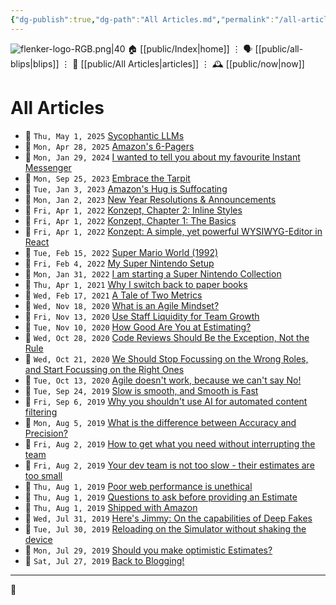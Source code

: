 ```yaml
---
{"dg-publish":true,"dg-path":"All Articles.md","permalink":"/all-articles/","title":"All Articles"}
---
```



<div class="transclusion internal-embed is-loaded"><div class="markdown-embed">




![flenker-logo-RGB.png|40](/img/user/attachments/flenker-logo-RGB.png)
🏠 [[public/Index\|home]]  ⋮ 🗣️ [[public/all-blips\|blips]] ⋮  📝 [[public/All Articles\|articles]]  ⋮ 🕰️ [[public/now\|now]]


</div></div>


# All Articles
<div><ul class="dataview list-view-ul"><li><span>📆 <code>Thu, May 1, 2025</code> <a data-tooltip-position="top" aria-label="public/Sycophantic LLMs" data-href="public/Sycophantic LLMs" href="public/Sycophantic LLMs" class="internal-link" target="_blank" rel="noopener nofollow">Sycophantic LLMs</a></span></li><li><span>📆 <code>Mon, Apr 28, 2025</code> <a data-tooltip-position="top" aria-label="public/Amazon 6 pager" data-href="public/Amazon 6 pager" href="public/Amazon 6 pager" class="internal-link" target="_blank" rel="noopener nofollow">Amazon's 6-Pagers</a></span></li><li><span>📆 <code>Mon, Jan 29, 2024</code> <a data-tooltip-position="top" aria-label="public/2024-01-29-my-favourite-messenger" data-href="public/2024-01-29-my-favourite-messenger" href="public/2024-01-29-my-favourite-messenger" class="internal-link" target="_blank" rel="noopener nofollow">I wanted to tell you about my favourite Instant Messenger</a></span></li><li><span>📆 <code>Mon, Sep 25, 2023</code> <a data-tooltip-position="top" aria-label="public/2023-09-25-embrace-the-tarpit" data-href="public/2023-09-25-embrace-the-tarpit" href="public/2023-09-25-embrace-the-tarpit" class="internal-link" target="_blank" rel="noopener nofollow">Embrace the Tarpit</a></span></li><li><span>📆 <code>Tue, Jan 3, 2023</code> <a data-tooltip-position="top" aria-label="public/2023-01-03-amazon-customer-service-suffocating" data-href="public/2023-01-03-amazon-customer-service-suffocating" href="public/2023-01-03-amazon-customer-service-suffocating" class="internal-link" target="_blank" rel="noopener nofollow">Amazon's Hug is Suffocating</a></span></li><li><span>📆 <code>Mon, Jan 2, 2023</code> <a data-tooltip-position="top" aria-label="public/2023-01-02-happy-new-year" data-href="public/2023-01-02-happy-new-year" href="public/2023-01-02-happy-new-year" class="internal-link" target="_blank" rel="noopener nofollow">New Year Resolutions &amp; Announcements</a></span></li><li><span>📆 <code>Fri, Apr 1, 2022</code> <a data-tooltip-position="top" aria-label="public/2022-04-01-konzept-chapter-2" data-href="public/2022-04-01-konzept-chapter-2" href="public/2022-04-01-konzept-chapter-2" class="internal-link" target="_blank" rel="noopener nofollow">Konzept, Chapter 2: Inline Styles</a></span></li><li><span>📆 <code>Fri, Apr 1, 2022</code> <a data-tooltip-position="top" aria-label="public/2022-04-01-konzept-chapter-1" data-href="public/2022-04-01-konzept-chapter-1" href="public/2022-04-01-konzept-chapter-1" class="internal-link" target="_blank" rel="noopener nofollow">Konzept, Chapter 1: The Basics</a></span></li><li><span>📆 <code>Fri, Apr 1, 2022</code> <a data-tooltip-position="top" aria-label="public/2022-04-01-konzept-introduction" data-href="public/2022-04-01-konzept-introduction" href="public/2022-04-01-konzept-introduction" class="internal-link" target="_blank" rel="noopener nofollow">Konzept: A simple, yet powerful WYSIWYG-Editor in React</a></span></li><li><span>📆 <code>Tue, Feb 15, 2022</code> <a data-tooltip-position="top" aria-label="public/2022-02-15-super-mario-world" data-href="public/2022-02-15-super-mario-world" href="public/2022-02-15-super-mario-world" class="internal-link" target="_blank" rel="noopener nofollow">Super Mario World (1992)</a></span></li><li><span>📆 <code>Fri, Feb 4, 2022</code> <a data-tooltip-position="top" aria-label="public/2022-02-04-snes-setup" data-href="public/2022-02-04-snes-setup" href="public/2022-02-04-snes-setup" class="internal-link" target="_blank" rel="noopener nofollow">My Super Nintendo Setup</a></span></li><li><span>📆 <code>Mon, Jan 31, 2022</code> <a data-tooltip-position="top" aria-label="public/2022-01-31-super-nintendo" data-href="public/2022-01-31-super-nintendo" href="public/2022-01-31-super-nintendo" class="internal-link" target="_blank" rel="noopener nofollow">I am starting a Super Nintendo Collection</a></span></li><li><span>📆 <code>Thu, Apr 1, 2021</code> <a data-tooltip-position="top" aria-label="public/2021-04-01-paper" data-href="public/2021-04-01-paper" href="public/2021-04-01-paper" class="internal-link" target="_blank" rel="noopener nofollow">Why I switch back to paper books</a></span></li><li><span>📆 <code>Wed, Feb 17, 2021</code> <a data-tooltip-position="top" aria-label="public/A Tale of Two Metrics" data-href="public/A Tale of Two Metrics" href="public/A Tale of Two Metrics" class="internal-link" target="_blank" rel="noopener nofollow">A Tale of Two Metrics</a></span></li><li><span>📆 <code>Wed, Nov 18, 2020</code> <a data-tooltip-position="top" aria-label="public/2020-11-18-what-is-an-agile-mindset" data-href="public/2020-11-18-what-is-an-agile-mindset" href="public/2020-11-18-what-is-an-agile-mindset" class="internal-link" target="_blank" rel="noopener nofollow">What is an Agile Mindset?</a></span></li><li><span>📆 <code>Fri, Nov 13, 2020</code> <a data-tooltip-position="top" aria-label="public/2020-11-13-staff-liquidity" data-href="public/2020-11-13-staff-liquidity" href="public/2020-11-13-staff-liquidity" class="internal-link" target="_blank" rel="noopener nofollow">Use Staff Liquidity for Team Growth</a></span></li><li><span>📆 <code>Tue, Nov 10, 2020</code> <a data-tooltip-position="top" aria-label="public/2020-11-10-how-good-are-you-at-estimating" data-href="public/2020-11-10-how-good-are-you-at-estimating" href="public/2020-11-10-how-good-are-you-at-estimating" class="internal-link" target="_blank" rel="noopener nofollow">How Good Are You at Estimating?</a></span></li><li><span>📆 <code>Wed, Oct 28, 2020</code> <a data-tooltip-position="top" aria-label="public/2020-10-28-code-reviews" data-href="public/2020-10-28-code-reviews" href="public/2020-10-28-code-reviews" class="internal-link" target="_blank" rel="noopener nofollow">Code Reviews Should Be the Exception, Not the Rule</a></span></li><li><span>📆 <code>Wed, Oct 21, 2020</code> <a data-tooltip-position="top" aria-label="public/2020-10-21-focus-on-the-right-roles" data-href="public/2020-10-21-focus-on-the-right-roles" href="public/2020-10-21-focus-on-the-right-roles" class="internal-link" target="_blank" rel="noopener nofollow">We Should Stop Focussing on the Wrong Roles, and Start Focussing on the Right Ones</a></span></li><li><span>📆 <code>Tue, Oct 13, 2020</code> <a data-tooltip-position="top" aria-label="public/2020-10-13-we-cant-say-no" data-href="public/2020-10-13-we-cant-say-no" href="public/2020-10-13-we-cant-say-no" class="internal-link" target="_blank" rel="noopener nofollow">Agile doesn't work, because we can't say No!</a></span></li><li><span>📆 <code>Tue, Sep 24, 2019</code> <a data-tooltip-position="top" aria-label="public/Slow is Smooth" data-href="public/Slow is Smooth" href="public/Slow is Smooth" class="internal-link" target="_blank" rel="noopener nofollow">Slow is smooth, and Smooth is Fast</a></span></li><li><span>📆 <code>Fri, Sep 6, 2019</code> <a data-tooltip-position="top" aria-label="public/2019-09-06-why-ais-shouldnt-block." data-href="public/2019-09-06-why-ais-shouldnt-block." href="public/2019-09-06-why-ais-shouldnt-block." class="internal-link" target="_blank" rel="noopener nofollow">Why you shouldn't use AI for automated content filtering</a></span></li><li><span>📆 <code>Mon, Aug 5, 2019</code> <a data-tooltip-position="top" aria-label="public/2019-08-05-accuracy-vs-precision" data-href="public/2019-08-05-accuracy-vs-precision" href="public/2019-08-05-accuracy-vs-precision" class="internal-link" target="_blank" rel="noopener nofollow">What is the difference between Accuracy and Precision?</a></span></li><li><span>📆 <code>Fri, Aug 2, 2019</code> <a data-tooltip-position="top" aria-label="public/2019-08-02-how-to-get-what-you-need-without-interrupting" data-href="public/2019-08-02-how-to-get-what-you-need-without-interrupting" href="public/2019-08-02-how-to-get-what-you-need-without-interrupting" class="internal-link" target="_blank" rel="noopener nofollow">How to get what you need without interrupting the team</a></span></li><li><span>📆 <code>Fri, Aug 2, 2019</code> <a data-tooltip-position="top" aria-label="public/2019-08-02-your-estimates-are-too-small" data-href="public/2019-08-02-your-estimates-are-too-small" href="public/2019-08-02-your-estimates-are-too-small" class="internal-link" target="_blank" rel="noopener nofollow">Your dev team is not too slow - their estimates are too small</a></span></li><li><span>📆 <code>Thu, Aug 1, 2019</code> <a data-tooltip-position="top" aria-label="public/2019-08-01-poor-web-performance-is-unethical" data-href="public/2019-08-01-poor-web-performance-is-unethical" href="public/2019-08-01-poor-web-performance-is-unethical" class="internal-link" target="_blank" rel="noopener nofollow">Poor web performance is unethical</a></span></li><li><span>📆 <code>Thu, Aug 1, 2019</code> <a data-tooltip-position="top" aria-label="public/2019-08-01-questions-to-ask-before-estimating" data-href="public/2019-08-01-questions-to-ask-before-estimating" href="public/2019-08-01-questions-to-ask-before-estimating" class="internal-link" target="_blank" rel="noopener nofollow">Questions to ask before providing an Estimate</a></span></li><li><span>📆 <code>Thu, Aug 1, 2019</code> <a data-tooltip-position="top" aria-label="public/2019-08-01-shipped-with-amazon" data-href="public/2019-08-01-shipped-with-amazon" href="public/2019-08-01-shipped-with-amazon" class="internal-link" target="_blank" rel="noopener nofollow">Shipped with Amazon</a></span></li><li><span>📆 <code>Wed, Jul 31, 2019</code> <a data-tooltip-position="top" aria-label="public/2019-07-31-heres-jimmy-on-the-capabilities-of-deep-fakes" data-href="public/2019-07-31-heres-jimmy-on-the-capabilities-of-deep-fakes" href="public/2019-07-31-heres-jimmy-on-the-capabilities-of-deep-fakes" class="internal-link" target="_blank" rel="noopener nofollow">Here's Jimmy: On the capabilities of Deep Fakes</a></span></li><li><span>📆 <code>Tue, Jul 30, 2019</code> <a data-tooltip-position="top" aria-label="public/2019-07-30-reload-without-shake" data-href="public/2019-07-30-reload-without-shake" href="public/2019-07-30-reload-without-shake" class="internal-link" target="_blank" rel="noopener nofollow">Reloading on the Simulator without shaking the device</a></span></li><li><span>📆 <code>Mon, Jul 29, 2019</code> <a data-tooltip-position="top" aria-label="public/2019-07-29-should-you-make-optimistic-estimates" data-href="public/2019-07-29-should-you-make-optimistic-estimates" href="public/2019-07-29-should-you-make-optimistic-estimates" class="internal-link" target="_blank" rel="noopener nofollow">Should you make optimistic Estimates?</a></span></li><li><span>📆 <code>Sat, Jul 27, 2019</code> <a data-tooltip-position="top" aria-label="public/2019-07-27-back-to-blogging" data-href="public/2019-07-27-back-to-blogging" href="public/2019-07-27-back-to-blogging" class="internal-link" target="_blank" rel="noopener nofollow">Back to Blogging!</a></span></li></ul></div>

- - -
 
👾
